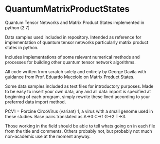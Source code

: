 # QuantumMatrixProductStates
Quantum Tensor Networks and Matrix Product States implemented in python (2.7)

Data samples used included in repository. Intended as reference for implementation of quantum tensor networks particularly matrix product states in python. 

Includes implementations of some relevant numerical methods and processes for building other quantum tensor network algorithms.

All code written from scratch solely and entirely by George Davila with guidance from Prof. Eduardo Mucciolo on Matrix Product States.

Some data samples included as text files for introductory purposes. Made to be easy to insert your own data, any and all data import is specified at beginning of each program, simply rewrite these lined according to your preferred data import method. 

PCV1 = Porcine CircoVirus (variant) 1, a virus with a small genome used in these studies. Base pairs translated as A->0 C->1 G->2 T->3.

Those working in the field should be able to tell whats going on in each file from the title and comments. Others probably not, but probably not much non-academic use at the moment anyway.
